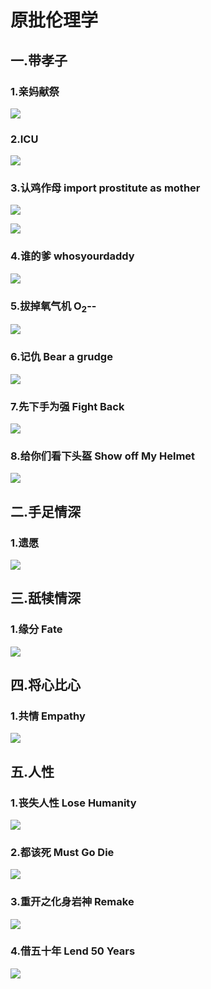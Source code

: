 # 原批伦理学

## 一.带孝子

### 1.亲妈献祭

![](https://github.com/DreamingCats/GenshitJokes/raw/main/genshitjokes/原批伦理学/亲妈献祭.jpg)

### 2.ICU

![](https://github.com/DreamingCats/GenshitJokes/raw/main/genshitjokes/原批伦理学/ICU.jpg)

### 3.认鸡作母   import prostitute as mother

![](https://github.com/DreamingCats/GenshitJokes/raw/main/genshitjokes/原批伦理学/认鸡作母1.jpg)

![](https://github.com/DreamingCats/GenshitJokes/raw/main/genshitjokes/原批伦理学/认鸡作母2.jpg)

### 4.谁的爹   whosyourdaddy

![](https://github.com/DreamingCats/GenshitJokes/raw/main/genshitjokes/原批伦理学/谁的爹.jpg)

### 5.拔掉氧气机   O<sub>2</sub>--

![](https://github.com/DreamingCats/GenshitJokes/raw/main/genshitjokes/原批伦理学/拔掉氧气机.jpg)

### 6.记仇   Bear a grudge

![](https://github.com/DreamingCats/GenshitJokes/raw/main/genshitjokes/原批伦理学/记仇.jpg)

### 7.先下手为强    Fight Back

![](https://github.com/DreamingCats/GenshitJokes/raw/main/genshitjokes/原批伦理学/先下手为强.jpg)

### 8.给你们看下头盔    Show off My Helmet

![](https://github.com/DreamingCats/GenshitJokes/raw/main/genshitjokes/原批伦理学/给你们看下头盔.jpg)

## 二.手足情深

### 1.遗愿

![](https://github.com/DreamingCats/GenshitJokes/raw/main/genshitjokes/原批伦理学/遗愿.jpg)

## 三.舐犊情深

### 1.缘分   Fate

![](https://github.com/DreamingCats/GenshitJokes/raw/main/genshitjokes/原批伦理学/缘分.jpg)

## 四.将心比心

### 1.共情  Empathy

![](https://github.com/DreamingCats/GenshitJokes/raw/main/genshitjokes/原批伦理学/共情.jpg)


## 五.人性

### 1.丧失人性 Lose Humanity

![](https://github.com/DreamingCats/GenshitJokes/raw/main/genshitjokes/原批伦理学/丧失人性.jpg)

### 2.都该死 Must Go Die

![](https://github.com/DreamingCats/GenshitJokes/raw/main/genshitjokes/原批伦理学/都该死.jpg)

### 3.重开之化身岩神   Remake

![](https://github.com/DreamingCats/GenshitJokes/raw/main/genshitjokes/原批伦理学/重开之化身岩神.jpg)

### 4.借五十年   Lend 50 Years

![](https://github.com/DreamingCats/GenshitJokes/raw/main/genshitjokes/原批伦理学/重开之化身岩神.jpg)